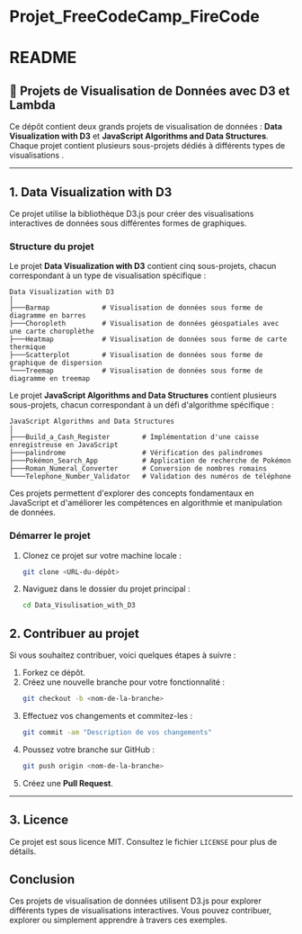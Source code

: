 # Projet_FreeCodeCamp_FireCode


# README

## 🚀 **Projets de Visualisation de Données avec D3 et Lambda**

Ce dépôt contient deux grands projets de visualisation de données : **Data Visualization with D3** et **JavaScript Algorithms and Data Structures**. Chaque projet contient plusieurs sous-projets dédiés à différents types de visualisations .

---

## **1. Data Visualization with D3**

Ce projet utilise la bibliothèque D3.js pour créer des visualisations interactives de données sous différentes formes de graphiques.

### **Structure du projet**  
Le projet **Data Visualization with D3** contient cinq sous-projets, chacun correspondant à un type de visualisation spécifique :

```
Data Visualization with D3
│
├───Barmap             # Visualisation de données sous forme de diagramme en barres
├───Choropleth         # Visualisation de données géospatiales avec une carte choroplèthe
├───Heatmap            # Visualisation de données sous forme de carte thermique
├───Scatterplot        # Visualisation de données sous forme de graphique de dispersion
└───Treemap            # Visualisation de données sous forme de diagramme en treemap
```
Le projet **JavaScript Algorithms and Data Structures** contient plusieurs sous-projets, chacun correspondant à un défi d'algorithme spécifique :

```
JavaScript Algorithms and Data Structures
│
├───Build_a_Cash_Register        # Implémentation d'une caisse enregistreuse en JavaScript
├───palindrome                   # Vérification des palindromes
├───Pokémon_Search_App           # Application de recherche de Pokémon
├───Roman_Numeral_Converter      # Conversion de nombres romains
└───Telephone_Number_Validator   # Validation des numéros de téléphone
```

Ces projets permettent d'explorer des concepts fondamentaux en JavaScript et d'améliorer les compétences en algorithmie et manipulation de données.
### **Démarrer le projet**

1. Clonez ce projet sur votre machine locale :
    ```bash
    git clone <URL-du-dépôt>
    ```
   
2. Naviguez dans le dossier du projet principal :
    ```bash
    cd Data_Visulisation_with_D3
    ```

## **2. Contribuer au projet**

Si vous souhaitez contribuer, voici quelques étapes à suivre :

1. Forkez ce dépôt.
2. Créez une nouvelle branche pour votre fonctionnalité :
    ```bash
    git checkout -b <nom-de-la-branche>
    ```
3. Effectuez vos changements et commitez-les :
    ```bash
    git commit -am "Description de vos changements"
    ```
4. Poussez votre branche sur GitHub :
    ```bash
    git push origin <nom-de-la-branche>
    ```
5. Créez une **Pull Request**.

---

## **3. Licence**

Ce projet est sous licence MIT. Consultez le fichier `LICENSE` pour plus de détails.


## **Conclusion**

Ces projets de visualisation de données utilisent D3.js pour explorer différents types de visualisations interactives. Vous pouvez contribuer, explorer ou simplement apprendre à travers ces exemples.


